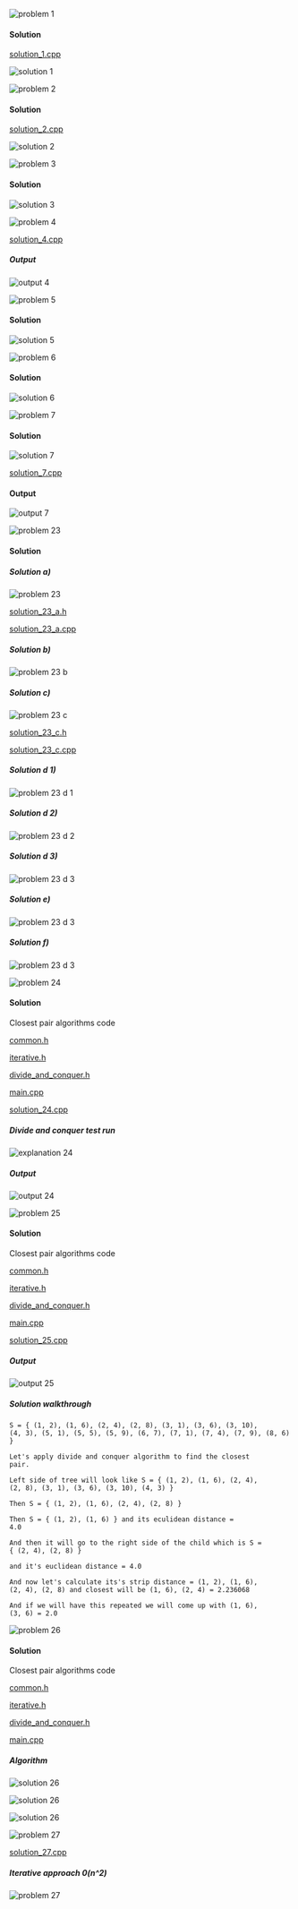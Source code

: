 ![problem 1](https://github.com/cpp-rakesh/discrete_mathematics_and_its_applications/blob/master/chapter_8_advanced_counting_techniques/8.3_divide_and_conquer_algorithms_and_recurrence_relations/exercises/repo/problem_1.jpg)

#### Solution
[solution_1.cpp](https://github.com/cpp-rakesh/discrete_mathematics_and_its_applications/blob/master/chapter_8_advanced_counting_techniques/8.3_divide_and_conquer_algorithms_and_recurrence_relations/exercises/repo/solution_1.cpp)

![solution 1](https://github.com/cpp-rakesh/discrete_mathematics_and_its_applications/blob/master/chapter_8_advanced_counting_techniques/8.3_divide_and_conquer_algorithms_and_recurrence_relations/exercises/repo/solution_1.jpg)


![problem 2](https://github.com/cpp-rakesh/discrete_mathematics_and_its_applications/blob/master/chapter_8_advanced_counting_techniques/8.3_divide_and_conquer_algorithms_and_recurrence_relations/exercises/repo/problem_2.jpg)

#### Solution
[solution_2.cpp](https://github.com/cpp-rakesh/discrete_mathematics_and_its_applications/blob/master/chapter_8_advanced_counting_techniques/8.3_divide_and_conquer_algorithms_and_recurrence_relations/exercises/repo/solution_2.cpp)

![solution 2](https://github.com/cpp-rakesh/discrete_mathematics_and_its_applications/blob/master/chapter_8_advanced_counting_techniques/8.3_divide_and_conquer_algorithms_and_recurrence_relations/exercises/repo/solution_2.jpg)

![problem 3](https://github.com/cpp-rakesh/discrete_mathematics_and_its_applications/blob/master/chapter_8_advanced_counting_techniques/8.3_divide_and_conquer_algorithms_and_recurrence_relations/exercises/repo/problem_3.jpg)
#### Solution
![solution 3](https://github.com/cpp-rakesh/discrete_mathematics_and_its_applications/blob/master/chapter_8_advanced_counting_techniques/8.3_divide_and_conquer_algorithms_and_recurrence_relations/exercises/repo/solution_3.jpg)

![problem 4](https://github.com/cpp-rakesh/discrete_mathematics_and_its_applications/blob/master/chapter_8_advanced_counting_techniques/8.3_divide_and_conquer_algorithms_and_recurrence_relations/exercises/repo/problem_4.jpg)

[solution_4.cpp](https://github.com/cpp-rakesh/discrete_mathematics_and_its_applications/blob/master/chapter_8_advanced_counting_techniques/8.3_divide_and_conquer_algorithms_and_recurrence_relations/exercises/repo/solution_4.cpp)

##### Output
![output 4](https://github.com/cpp-rakesh/discrete_mathematics_and_its_applications/blob/master/chapter_8_advanced_counting_techniques/8.3_divide_and_conquer_algorithms_and_recurrence_relations/exercises/repo/output_4.jpg)


![problem 5](https://github.com/cpp-rakesh/discrete_mathematics_and_its_applications/blob/master/chapter_8_advanced_counting_techniques/8.3_divide_and_conquer_algorithms_and_recurrence_relations/exercises/repo/problem_5.jpg)

#### Solution
![solution 5](https://github.com/cpp-rakesh/discrete_mathematics_and_its_applications/blob/master/chapter_8_advanced_counting_techniques/8.3_divide_and_conquer_algorithms_and_recurrence_relations/exercises/repo/solution_5.jpg)


![problem 6](https://github.com/cpp-rakesh/discrete_mathematics_and_its_applications/blob/master/chapter_8_advanced_counting_techniques/8.3_divide_and_conquer_algorithms_and_recurrence_relations/exercises/repo/problem_6.jpg)

#### Solution
![solution 6](https://github.com/cpp-rakesh/discrete_mathematics_and_its_applications/blob/master/chapter_8_advanced_counting_techniques/8.3_divide_and_conquer_algorithms_and_recurrence_relations/exercises/repo/solution_6.jpg)


![problem 7](https://github.com/cpp-rakesh/discrete_mathematics_and_its_applications/blob/master/chapter_8_advanced_counting_techniques/8.3_divide_and_conquer_algorithms_and_recurrence_relations/exercises/repo/problem_7.jpg)

#### Solution
![solution 7](https://github.com/cpp-rakesh/discrete_mathematics_and_its_applications/blob/master/chapter_8_advanced_counting_techniques/8.3_divide_and_conquer_algorithms_and_recurrence_relations/exercises/repo/solution_7.jpg)

[solution_7.cpp](https://github.com/cpp-rakesh/discrete_mathematics_and_its_applications/blob/master/chapter_8_advanced_counting_techniques/8.3_divide_and_conquer_algorithms_and_recurrence_relations/exercises/repo/solution_7.cpp)

#### Output
![output 7](https://github.com/cpp-rakesh/discrete_mathematics_and_its_applications/blob/master/chapter_8_advanced_counting_techniques/8.3_divide_and_conquer_algorithms_and_recurrence_relations/exercises/repo/output_7.jpg)


![problem 23](https://github.com/cpp-rakesh/discrete_mathematics_and_its_applications/blob/master/chapter_8_advanced_counting_techniques/8.3_divide_and_conquer_algorithms_and_recurrence_relations/exercises/repo/problem_23/problem_23.jpg)

#### Solution

##### Solution a)
![problem 23](https://github.com/cpp-rakesh/discrete_mathematics_and_its_applications/blob/master/chapter_8_advanced_counting_techniques/8.3_divide_and_conquer_algorithms_and_recurrence_relations/exercises/repo/problem_23/solution_23_a.jpg)

[solution_23_a.h](https://github.com/cpp-rakesh/discrete_mathematics_and_its_applications/blob/master/chapter_8_advanced_counting_techniques/8.3_divide_and_conquer_algorithms_and_recurrence_relations/exercises/repo/problem_23/solution_23_a.h)

[solution_23_a.cpp](https://github.com/cpp-rakesh/discrete_mathematics_and_its_applications/blob/master/chapter_8_advanced_counting_techniques/8.3_divide_and_conquer_algorithms_and_recurrence_relations/exercises/repo/problem_23/solution_23_a.cpp)


##### Solution b)
![problem 23 b](https://github.com/cpp-rakesh/discrete_mathematics_and_its_applications/blob/master/chapter_8_advanced_counting_techniques/8.3_divide_and_conquer_algorithms_and_recurrence_relations/exercises/repo/problem_23/solution_23_b.jpg)


##### Solution c)
![problem 23 c](https://github.com/cpp-rakesh/discrete_mathematics_and_its_applications/blob/master/chapter_8_advanced_counting_techniques/8.3_divide_and_conquer_algorithms_and_recurrence_relations/exercises/repo/problem_23/solution_23_c.jpg)

[solution_23_c.h](https://github.com/cpp-rakesh/discrete_mathematics_and_its_applications/blob/master/chapter_8_advanced_counting_techniques/8.3_divide_and_conquer_algorithms_and_recurrence_relations/exercises/repo/problem_23/solution_23_c.h)

[solution_23_c.cpp](https://github.com/cpp-rakesh/discrete_mathematics_and_its_applications/blob/master/chapter_8_advanced_counting_techniques/8.3_divide_and_conquer_algorithms_and_recurrence_relations/exercises/repo/problem_23/solution_23_c.cpp)


##### Solution d 1)
![problem 23 d 1](https://github.com/cpp-rakesh/discrete_mathematics_and_its_applications/blob/master/chapter_8_advanced_counting_techniques/8.3_divide_and_conquer_algorithms_and_recurrence_relations/exercises/repo/problem_23/solution_23_d_1.jpg)

##### Solution d 2)
![problem 23 d 2](https://github.com/cpp-rakesh/discrete_mathematics_and_its_applications/blob/master/chapter_8_advanced_counting_techniques/8.3_divide_and_conquer_algorithms_and_recurrence_relations/exercises/repo/problem_23/solution_23_d_2.jpg)


##### Solution d 3)
![problem 23 d 3](https://github.com/cpp-rakesh/discrete_mathematics_and_its_applications/blob/master/chapter_8_advanced_counting_techniques/8.3_divide_and_conquer_algorithms_and_recurrence_relations/exercises/repo/problem_23/solution_23_d_3.jpg)

##### Solution e)
![problem 23 d 3](https://github.com/cpp-rakesh/discrete_mathematics_and_its_applications/blob/master/chapter_8_advanced_counting_techniques/8.3_divide_and_conquer_algorithms_and_recurrence_relations/exercises/repo/problem_23/solution_23_e.jpg)


##### Solution f)
![problem 23 d 3](https://github.com/cpp-rakesh/discrete_mathematics_and_its_applications/blob/master/chapter_8_advanced_counting_techniques/8.3_divide_and_conquer_algorithms_and_recurrence_relations/exercises/repo/problem_23/solution_23_f.jpg)


![problem 24](https://github.com/cpp-rakesh/discrete_mathematics_and_its_applications/blob/master/chapter_8_advanced_counting_techniques/8.3_divide_and_conquer_algorithms_and_recurrence_relations/exercises/repo/problem_24.jpg)

#### Solution
Closest pair algorithms code

[common.h](https://github.com/cpp-rakesh/discrete_mathematics_and_its_applications/blob/master/chapter_8_advanced_counting_techniques/8.3_divide_and_conquer_algorithms_and_recurrence_relations/exercises/repo/closest_pair/common.h)

[iterative.h](https://github.com/cpp-rakesh/discrete_mathematics_and_its_applications/blob/master/chapter_8_advanced_counting_techniques/8.3_divide_and_conquer_algorithms_and_recurrence_relations/exercises/repo/closest_pair/iterative.h)

[divide_and_conquer.h](https://github.com/cpp-rakesh/discrete_mathematics_and_its_applications/blob/master/chapter_8_advanced_counting_techniques/8.3_divide_and_conquer_algorithms_and_recurrence_relations/exercises/repo/closest_pair/divide_and_conquer.h)

[main.cpp](https://github.com/cpp-rakesh/discrete_mathematics_and_its_applications/blob/master/chapter_8_advanced_counting_techniques/8.3_divide_and_conquer_algorithms_and_recurrence_relations/exercises/repo/closest_pair/main.cpp)

[solution_24.cpp](https://github.com/cpp-rakesh/discrete_mathematics_and_its_applications/blob/master/chapter_8_advanced_counting_techniques/8.3_divide_and_conquer_algorithms_and_recurrence_relations/exercises/repo/solution_24.cpp)

##### Divide and conquer test run
![explanation 24](https://github.com/cpp-rakesh/discrete_mathematics_and_its_applications/blob/master/chapter_8_advanced_counting_techniques/8.3_divide_and_conquer_algorithms_and_recurrence_relations/exercises/repo/solution_24_explanation.jpg)

##### Output
![output 24](https://github.com/cpp-rakesh/discrete_mathematics_and_its_applications/blob/master/chapter_8_advanced_counting_techniques/8.3_divide_and_conquer_algorithms_and_recurrence_relations/exercises/repo/output_24.jpg)


![problem 25](https://github.com/cpp-rakesh/discrete_mathematics_and_its_applications/blob/master/chapter_8_advanced_counting_techniques/8.3_divide_and_conquer_algorithms_and_recurrence_relations/exercises/repo/problem_25.jpg)

#### Solution
Closest pair algorithms code

[common.h](https://github.com/cpp-rakesh/discrete_mathematics_and_its_applications/blob/master/chapter_8_advanced_counting_techniques/8.3_divide_and_conquer_algorithms_and_recurrence_relations/exercises/repo/closest_pair/common.h)

[iterative.h](https://github.com/cpp-rakesh/discrete_mathematics_and_its_applications/blob/master/chapter_8_advanced_counting_techniques/8.3_divide_and_conquer_algorithms_and_recurrence_relations/exercises/repo/closest_pair/iterative.h)

[divide_and_conquer.h](https://github.com/cpp-rakesh/discrete_mathematics_and_its_applications/blob/master/chapter_8_advanced_counting_techniques/8.3_divide_and_conquer_algorithms_and_recurrence_relations/exercises/repo/closest_pair/divide_and_conquer.h)

[main.cpp](https://github.com/cpp-rakesh/discrete_mathematics_and_its_applications/blob/master/chapter_8_advanced_counting_techniques/8.3_divide_and_conquer_algorithms_and_recurrence_relations/exercises/repo/closest_pair/main.cpp)

[solution_25.cpp](https://github.com/cpp-rakesh/discrete_mathematics_and_its_applications/blob/master/chapter_8_advanced_counting_techniques/8.3_divide_and_conquer_algorithms_and_recurrence_relations/exercises/repo/solution_25.cpp)


##### Output
![output 25](https://github.com/cpp-rakesh/discrete_mathematics_and_its_applications/blob/master/chapter_8_advanced_counting_techniques/8.3_divide_and_conquer_algorithms_and_recurrence_relations/exercises/repo/output_25.jpg)

##### Solution walkthrough
<code>S = { (1, 2), (1, 6), (2, 4), (2, 8), (3, 1), (3, 6), (3, 10), (4, 3), (5, 1), (5, 5), (5, 9), (6, 7), (7, 1), (7, 4), (7, 9), (8, 6) }</code>

<code>Let's apply divide and conquer algorithm to find the closest pair.</code>

<code>Left side of tree will look like S = { (1, 2), (1, 6), (2, 4), (2, 8), (3, 1), (3, 6), (3, 10), (4, 3) }</code>

<code>Then S = { (1, 2), (1, 6), (2, 4), (2, 8) }</code>

<code>Then S = { (1, 2), (1, 6) } and its eculidean distance = 4.0</code>

<code>And then it will go to the right side of the child which is S = { (2, 4), (2, 8) }</code>

<code>and it's euclidean distance = 4.0</code>

<code>And now let's calculate its's strip distance = (1, 2), (1, 6), (2, 4), (2, 8) and closest will be (1, 6), (2, 4) = 2.236068</code>

<code>And if we will have this repeated we will come up with (1, 6), (3, 6) = 2.0</code>

![problem 26](https://github.com/cpp-rakesh/discrete_mathematics_and_its_applications/blob/master/chapter_8_advanced_counting_techniques/8.3_divide_and_conquer_algorithms_and_recurrence_relations/exercises/repo/problem_26.jpg)

#### Solution
Closest pair algorithms code

[common.h](https://github.com/cpp-rakesh/discrete_mathematics_and_its_applications/blob/master/chapter_8_advanced_counting_techniques/8.3_divide_and_conquer_algorithms_and_recurrence_relations/exercises/repo/closest_pair/common.h)

[iterative.h](https://github.com/cpp-rakesh/discrete_mathematics_and_its_applications/blob/master/chapter_8_advanced_counting_techniques/8.3_divide_and_conquer_algorithms_and_recurrence_relations/exercises/repo/closest_pair/iterative.h)

[divide_and_conquer.h](https://github.com/cpp-rakesh/discrete_mathematics_and_its_applications/blob/master/chapter_8_advanced_counting_techniques/8.3_divide_and_conquer_algorithms_and_recurrence_relations/exercises/repo/closest_pair/divide_and_conquer.h)

[main.cpp](https://github.com/cpp-rakesh/discrete_mathematics_and_its_applications/blob/master/chapter_8_advanced_counting_techniques/8.3_divide_and_conquer_algorithms_and_recurrence_relations/exercises/repo/closest_pair/main.cpp)

##### Algorithm
![solution 26](https://github.com/cpp-rakesh/discrete_mathematics_and_its_applications/blob/master/chapter_8_advanced_counting_techniques/8.3_divide_and_conquer_algorithms_and_recurrence_relations/exercises/repo/solution_26_a.jpg)

![solution 26](https://github.com/cpp-rakesh/discrete_mathematics_and_its_applications/blob/master/chapter_8_advanced_counting_techniques/8.3_divide_and_conquer_algorithms_and_recurrence_relations/exercises/repo/solution_26_b.jpg)

![solution 26](https://github.com/cpp-rakesh/discrete_mathematics_and_its_applications/blob/master/chapter_8_advanced_counting_techniques/8.3_divide_and_conquer_algorithms_and_recurrence_relations/exercises/repo/solution_26_c.jpg)


![problem 27](https://github.com/cpp-rakesh/discrete_mathematics_and_its_applications/blob/master/chapter_8_advanced_counting_techniques/8.3_divide_and_conquer_algorithms_and_recurrence_relations/exercises/repo/problem_27.jpg)

[solution_27.cpp](https://github.com/cpp-rakesh/discrete_mathematics_and_its_applications/blob/master/chapter_8_advanced_counting_techniques/8.3_divide_and_conquer_algorithms_and_recurrence_relations/exercises/repo/solution_27.cpp)

##### Iterative approach 0(n^2)

![problem 27](https://github.com/cpp-rakesh/discrete_mathematics_and_its_applications/blob/master/chapter_8_advanced_counting_techniques/8.3_divide_and_conquer_algorithms_and_recurrence_relations/exercises/repo/solution_iter.jpg)

